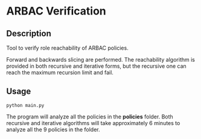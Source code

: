 # ARBAC Verification

## Description

Tool to verify role reachability of ARBAC policies.

Forward and backwards slicing are performed. The reachability algorithm is provided in both recursive and iterative forms, but the recursive one can reach the maximum recursion limit and fail.

## Usage
`python main.py`

The program will analyze all the policies in the **policies** folder. Both recursive and iterative algorithms will take approximately 6 minutes to analyze all the 9 policies in the folder.